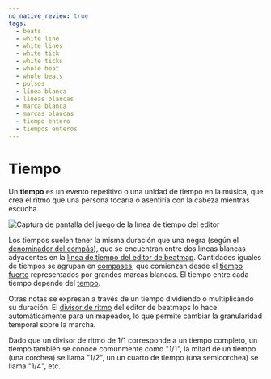 ```yaml
---
no_native_review: true
tags:
  - beats
  - white line
  - white lines
  - white tick
  - white ticks
  - whole beat
  - whole beats
  - pulsos
  - línea blanca
  - líneas blancas
  - marca blanca
  - marcas blancas
  - tiempo entero
  - tiempos enteros
---
```


# Tiempo

Un **tiempo** es un evento repetitivo o una unidad de tiempo en la música, que crea el ritmo que una persona tocaría o asentiría con la cabeza mientras escucha.

![Captura de pantalla del juego de la línea de tiempo del editor](img/timeline.png "Cada marca blanca representa un tiempo en la música")

Los tiempos suelen tener la misma duración que una negra (según el [denominador del compás](/wiki/Music_theory/Time_signature)), que se encuentran entre dos líneas blancas adyacentes en la [línea de tiempo del editor de beatmap](/wiki/Client/Beatmap_editor/Timelines). Cantidades iguales de tiempos se agrupan en [compases](/wiki/Music_theory/Measure), que comienzan desde el [tiempo fuerte](/wiki/Music_theory/Downbeat) representados por grandes marcas blancas. El tiempo entre cada tiempo depende del [tempo](/wiki/Music_theory/Tempo).

Otras notas se expresan a través de un tiempo dividiendo o multiplicando su duración. El [divisor de ritmo](/wiki/Client/Beatmap_editor/Beat_Snap_Divisor) del editor de beatmaps lo hace automáticamente para un mapeador, lo que permite cambiar la granularidad temporal sobre la marcha.

Dado que un divisor de ritmo de 1/1 corresponde a un tiempo completo, un tiempo también se conoce comúnmente como "1/1", la mitad de un tiempo (una corchea) se llama "1/2", un un cuarto de tiempo (una semicorchea) se llama "1/4", etc.
